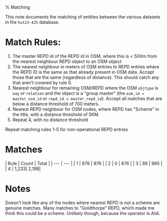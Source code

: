 % Matching

This note documents the matching of entities between the various datasets in the
`hut23-425` database.


# Match Rules:

1. The master REPD id of the REPD id in OSM, where this is < 500m from the nearest neighbour REPD object to an OSM object
2. The nearest neighbour in meters of OSM entries to REPD entries where the REPD ID is the same as that already present in OSM data. Accept those that are the same (regardless of distance). This should catch any that aren't covered by rule 0.
3. Nearest neighbour for remaining OSM/REPD where the OSM `objtype` is `way` or `relation` and the object is a "group master" (the `osm_id = master_osm_id` or `repd_id = master_repd_id`). Accept all matches that are below a distance threshold of 700 meters.
4. Nearest REPD neighbour for OSM nodes, where REPD has "Scheme" in the title, with a distance threshold of 5KM.
5. Repeat 4, with no distance threshold

Repeat matching rules 1-5 for non-operational REPD entries

# Matches

| Rule | Count | Total |
| ---  | ---   |
|  1   |  876  |  876  |
|  2   |  0    |  876  |
|  3   |  89   |  965  |
|  4   |  1,233|  2,198|

# Notes

Doesn't look like any of the nodes where nearest REPD is not a scheme are genuine matches. Many matches to "Goldthorpe" REPD, which made me think this could be a scheme. Unlikely though, because the operator is Aldi.
